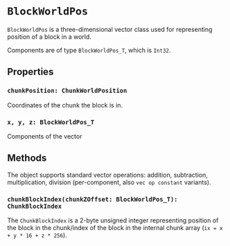 # `BlockWorldPos`
`BlockWorldPos` is a three-dimensional vector class used for representing position of a block in a world.

Components are of type `BlockWorldPos_T`, which is `Int32`.

## Properties
### `chunkPosition: ChunkWorldPosition`
Coordinates of the chunk the block is in.

### `x, y, z: BlockWorldPos_T`
Components of the vector

## Methods
The object supports standard vector operations: addition, subtraction, multiplication, division (per-component, also `vec op constant` variants).

### `chunkBlockIndex(chunkZOffset: BlockWorldPos_T): ChunkBlockIndex`
The `ChunkBlockIndex` is a 2-byte unsigned integer representing position of the block in the chunk/index of the block in the internal chunk array (`ix = x + y * 16 + z * 256`).